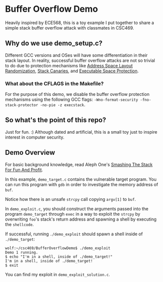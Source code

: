# Buffer Overflow Demo
Heavily inspired by ECE568, this is a toy example I put together to share a simple stack buffer overflow attack with classmates in CSC469.

## Why do we use demo_setup.c?
Different GCC versions and OSes will have some differentiation in their stack layout.
In reality, successful buffer overflow attacks are not so trivial to do due to protection mechanisms like [Address Space Layout Randomization](https://en.wikipedia.org/wiki/Address_space_layout_randomization), [Stack Canaries](https://en.wikipedia.org/wiki/Buffer_overflow_protection#Canaries), and [Executable Space Protection](https://en.wikipedia.org/wiki/Executable_space_protection).

### What about the CFLAGS in the Makefile?
For the purpose of this demo, we disable the buffer overflow protection mechanisms using the following GCC flags: `-Wno-format-security -fno-stack-protector -no-pie -z execstack`.

## So what's the point of this repo?
Just for fun. :)
Although dated and artificial, this is a small toy just to inspire interest in computer security.

## Demo Overview
For basic background knowledge, read Aleph One's [Smashing The Stack For Fun And Profit](https://inst.eecs.berkeley.edu/~cs161/fa08/papers/stack_smashing.pdf).

In this example, `demo_target.c` contains the vulnerable target program. You can run this program with `gdb` in order to investigate the memory address of `buf`.

Notice how there is an unsafe `strcpy` call copying `argv[1]` to `buf`. 

In `demo_exploit.c`, you should construct the arguments passed into the program `demo_target` through `exec` in a way to exploit the `strcpy` by overwriting `foo`'s stack's return address and spawning a shell by executing the `shellcode`.

If successful, running `./demo_exploit` should spawn a shell inside of `./demo_target`:
```
wolf:~/csc469/BufferOverflowDemo$ ./demo_exploit
Demo 1 running.
$ echo "I'm in a shell, inside of ./demo_target!"        
I'm in a shell, inside of ./demo_target!
$ exit
```

You can find my exploit in `demo_exploit_solution.c`.